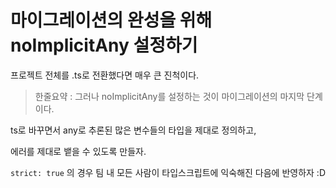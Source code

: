 # 마이그레이션의 완성을 위해 noImplicitAny 설정하기

프로젝트 전체를 .ts로 전환했다면 매우 큰 진척이다.

> 한줄요약 : 그러나 noImplicitAny를 설정하는 것이 마이그레이션의 마지막 단계이다.

ts로 바꾸면서 any로 추론된 많은 변수들의 타입을 제대로 정의하고, 

에러를 제대로 뱉을 수 있도록 만들자.

`strict: true` 의 경우 팀 내 모든 사람이 타입스크립트에 익숙해진 다음에 반영하자 :D